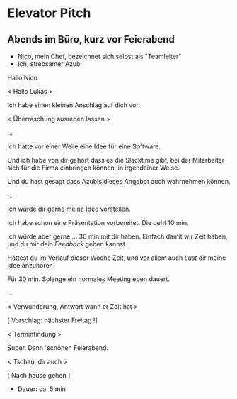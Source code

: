 
 # Elevator Pitch
 
## Abends im Büro, kurz vor Feierabend

* Nico, mein Chef, bezeichnet sich selbst als "Teamleiter"
* Ich, strebsamer Azubi

Hallo Nico

< Hallo Lukas >

Ich habe einen kleinen Anschlag auf dich vor.

< Überraschung ausreden lassen >

...


Ich hatte vor einer Weile eine Idee für eine Software.

Und ich habe von dir gehört dass es die Slacktime gibt, bei der Mitarbeiter 
sich für die Firma einbringen können, in irgendeiner Weise.

Und du hast gesagt dass Azubis dieses Angebot auch wahrnehmen können.

...

Ich würde dir gerne meine Idee vorstellen.

Ich habe schon eine Präsentation vorbereitet. Die geht 10 min.

Ich würde aber gerne ... 30 min mit dir haben.
Einfach damit wir Zeit haben, und du mir dein _Feedback_ geben kannst.

Hättest du im Verlauf dieser Woche Zeit, und vor allem auch _Lust_
dir meine Idee anzuhören.

Für 30 min.
Solange ein normales Meeting eben dauert.

...

< Verwunderung, Antwort wann er Zeit hat >

[ Vorschlag: nächster Freitag !]

< Terminfindung >

Super. Dann 'schönen Feierabend.

< Tschau, dir auch >

[ Nach hause gehen ]


* Dauer: ca. 5 min